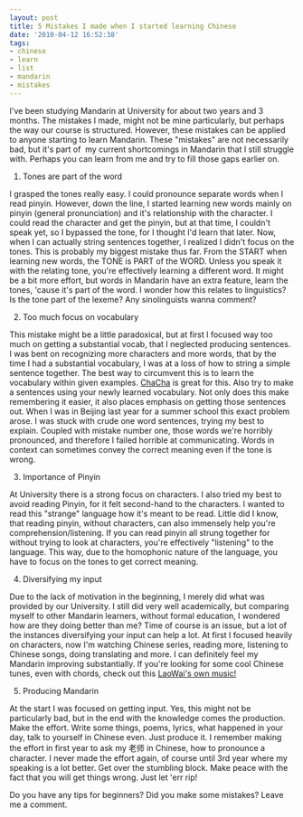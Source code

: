 ```yaml
---
layout: post
title: 5 Mistakes I made when I started learning Chinese
date: '2010-04-12 16:52:38'
tags:
- chinese
- learn
- list
- mandarin
- mistakes
---
```


I've been studying Mandarin at University for about two years and 3 months. The mistakes I made, might not be mine particularly, but perhaps the way our course is structured. However, these mistakes can be applied to anyone starting to learn Mandarin. These "mistakes" are not necessarily bad, but it's part of  my current shortcomings in Mandarin that I still struggle with. Perhaps you can learn from me and try to fill those gaps earlier on.

1) Tones are part of the word

I grasped the tones really easy. I could pronounce separate words when I read pinyin. However, down the line, I started learning new words mainly on pinyin (general pronunciation) and it's relationship with the character. I could read the character and get the pinyin, but at that time, I couldn't speak yet, so I bypassed the tone, for I thought I'd learn that later. Now, when I can actually string sentences together, I realized I didn't focus on the tones. This is probably my biggest mistake thus far. From the START when learning new words, the TONE is PART of the WORD. Unless you speak it with the relating tone, you're effectively learning a different word. It might be a bit more effort, but words in Mandarin have an extra feature, learn the tones, 'cause it's part of the word. I wonder how this relates to linguistics? Is the tone part of the lexeme? Any sinolinguists wanna comment?

2) Too much focus on vocabulary

This mistake might be a little paradoxical, but at first I focused way too much on getting a substantial vocab, that I neglected producing sentences. I was bent on recognizing more characters and more words, that by the time I had a substantial vocabulary, I was at a loss of how to string a simple sentence together. The best way to circumvent this is to learn the vocabulary within given examples. <a href="http://ichacha.net">ChaCha</a> is great for this. Also try to make a sentences using your newly learned vocabulary. Not only does this make remembering it easier, it also places emphasis on getting those sentences out. When I was in Beijing last year for a summer school this exact problem arose. I was stuck with crude one word sentences, trying my best to explain. Coupled with mistake number one, those words we're horribly pronounced, and therefore I failed horrible at communicating. Words in context can sometimes convey the correct meaning even if the tone is wrong.

3) Importance of Pinyin

At University there is a strong focus on characters. I also tried my best to avoid reading Pinyin, for it felt second-hand to the characters. I wanted to read this "strange" language how it's meant to be read. Little did I know, that reading pinyin, without characters, can also immensely help you're comprehension/listening. If you can read pinyin all strung together for without trying to look at characters, you're effectively "listening" to the language. This way, due to the homophonic nature of the language, you have to focus on the tones to get correct meaning.

4) Diversifying my input

Due to the lack of motivation in the beginning, I merely did what was provided by our University. I still did very well academically, but comparing myself to other Mandarin learners, without formal education, I wondered how are they doing better than me? Time of course is an issue, but a lot of the instances diversifying your input can help a lot. At first I focused heavily on characters, now I'm watching Chinese series, reading more, listening to Chinese songs, doing translating and more. I can definitely feel my Mandarin improving substantially. If you're looking for some cool Chinese tunes, even with chords, check out this <a href="http://music.laowaichinese.net/mandarin">LaoWai's own music!</a>

5) Producing Mandarin

At the start I was focused on getting input. Yes, this might not be particularly bad, but in the end with the knowledge comes the production. Make the effort. Write some things, poems, lyrics, what happened in your day, talk to yourself in Chinese even. Just produce it. I remember making the effort in first year to ask my 老师 in Chinese, how to pronounce a character. I never made the effort again, of course until 3rd year where my speaking is a lot better. Get over the stumbling block. Make peace with the fact that you will get things wrong. Just let 'err rip!

Do you have any tips for beginners? Did you make some mistakes? Leave me a comment.